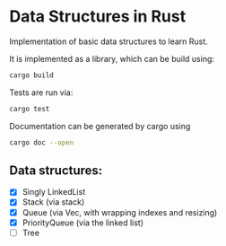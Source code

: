 # Data Structures in Rust

Implementation of basic data structures to learn Rust.

It is implemented as a library, which can be build using:
```bash
cargo build
```

Tests are run via:
```bash
cargo test
```

Documentation can be generated by cargo using
```bash
cargo doc --open
```

## Data structures:
- [x] Singly LinkedList
- [x] Stack (via stack)
- [x] Queue (via Vec, with wrapping indexes and resizing)
- [x] PriorityQueue (via the linked list)
- [ ] Tree
